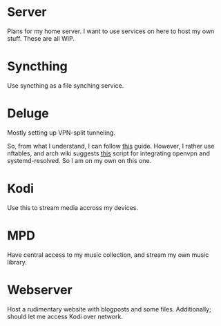 # Server

Plans for my home server.
I want to use services on here to host my own stuff.
These are all WIP.

# Syncthing
Use syncthing as a file synching service.

# Deluge
Mostly setting up VPN-split tunneling.

So, from what I understand, I can follow [this](https://www.htpcguides.com/force-torrent-traffic-vpn-split-tunnel-debian-8-ubuntu-16-04/) guide. However, I rather use nftables, and arch wiki suggests [this](https://github.com/jonathanio/update-systemd-resolved) script for integrating openvpn and systemd-resolved. So I am on my own on this one.

# Kodi
Use this to stream media accross my devices.

# MPD
Have central access to my music collection, and stream my own music library.

# Webserver
Host a rudimentary website with blogposts and some files.
Additionally; should let me access Kodi over network.
